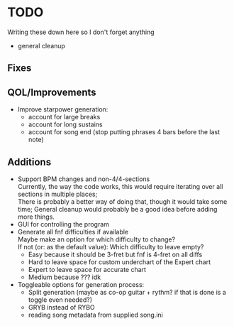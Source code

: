 # TODO
Writing these down here so I don't forget anything

- general cleanup
## Fixes

## QOL/Improvements
- Improve starpower generation:
  - account for large breaks
  - account for long sustains
  - account for song end (stop putting phrases 4 bars before the last note)
## Additions
- Support BPM changes and non-4/4-sections  
Currently, the way the code works, this would require iterating over all sections in multiple places;  
There is probably a better way of doing that, though it would take some time;
General cleanup would probably be a good idea before adding more things.
- GUI for controlling the program
- Generate all fnf difficulties if available  
Maybe make an option for which difficulty to change?  
If not (or: as the default value): Which difficulty to leave empty?
  - Easy because it should be 3-fret but fnf is 4-fret on all diffs
  - Hard to leave space for custom underchart of the Expert chart
  - Expert to leave space for accurate chart  
  - Medium because ??? idk
- Toggleable options for generation process:
  - Split generation (maybe as co-op guitar + rythm? if that is done is a toggle even needed?)
  - GRYB instead of RYBO
  - reading song metadata from supplied song.ini

